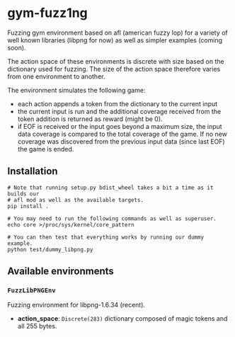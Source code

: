 # gym-fuzz1ng

Fuzzing gym environment based on afl (american fuzzy lop) for a variety of well
known libraries (libpng for now) as well as simpler examples (coming soon).

The action space of these environments is discrete with size based on the
dictionary used for fuzzing. The size of the action space therefore varies from
one environment to another.

The environment simulates the following game:

- each action appends a token from the dictionary to the current input
- the current input is run and the additional coverage received from the token
  addition is returned as reward (might be 0).
- if EOF is received or the input goes beyond a maximum size, the input data
  coverage is compared to the total coverage of the game. If no new coverage
  was discovered from the previous input data (since last EOF) the game is
  ended.

## Installation

```
# Note that running setup.py bdist_wheel takes a bit a time as it builds our
# afl mod as well as the available targets.
pip install .

# You may need to run the following commands as well as superuser.
echo core >/proc/sys/kernel/core_pattern

# You can then test that everything works by running our dummy example.
python test/dummy_libpng.py
```

## Available environments

### `FuzzLibPNGEnv`

Fuzzing environment for libpng-1.6.34 (recent).

- **action_space**: `Discrete(283)` dictionary composed of magic tokens and
  all 255 bytes.
